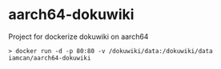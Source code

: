 # aarch64-dokuwiki
Project for dockerize dokuwiki on aarch64

```
> docker run -d -p 80:80 -v /dokuwiki/data:/dokuwiki/data iamcan/aarch64-dokuwiki
```
